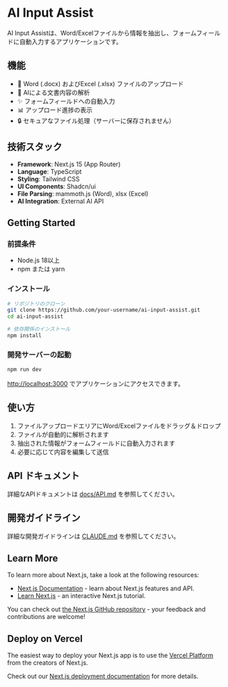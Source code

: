 # AI Input Assist

AI Input Assistは、Word/Excelファイルから情報を抽出し、フォームフィールドに自動入力するアプリケーションです。

## 機能

- 📄 Word (.docx) およびExcel (.xlsx) ファイルのアップロード
- 🤖 AIによる文書内容の解析
- ✨ フォームフィールドへの自動入力
- 📊 アップロード進捗の表示
- 🔒 セキュアなファイル処理（サーバーに保存されません）

## 技術スタック

- **Framework**: Next.js 15 (App Router)
- **Language**: TypeScript
- **Styling**: Tailwind CSS
- **UI Components**: Shadcn/ui
- **File Parsing**: mammoth.js (Word), xlsx (Excel)
- **AI Integration**: External AI API

## Getting Started

### 前提条件

- Node.js 18以上
- npm または yarn

### インストール

```bash
# リポジトリのクローン
git clone https://github.com/your-username/ai-input-assist.git
cd ai-input-assist

# 依存関係のインストール
npm install
```

### 開発サーバーの起動

```bash
npm run dev
```

[http://localhost:3000](http://localhost:3000) でアプリケーションにアクセスできます。

## 使い方

1. ファイルアップロードエリアにWord/Excelファイルをドラッグ＆ドロップ
2. ファイルが自動的に解析されます
3. 抽出された情報がフォームフィールドに自動入力されます
4. 必要に応じて内容を編集して送信

## API ドキュメント

詳細なAPIドキュメントは [docs/API.md](./docs/API.md) を参照してください。

## 開発ガイドライン

詳細な開発ガイドラインは [CLAUDE.md](./CLAUDE.md) を参照してください。

## Learn More

To learn more about Next.js, take a look at the following resources:

- [Next.js Documentation](https://nextjs.org/docs) - learn about Next.js features and API.
- [Learn Next.js](https://nextjs.org/learn) - an interactive Next.js tutorial.

You can check out [the Next.js GitHub repository](https://github.com/vercel/next.js) - your feedback and contributions are welcome!

## Deploy on Vercel

The easiest way to deploy your Next.js app is to use the [Vercel Platform](https://vercel.com/new?utm_medium=default-template&filter=next.js&utm_source=create-next-app&utm_campaign=create-next-app-readme) from the creators of Next.js.

Check out our [Next.js deployment documentation](https://nextjs.org/docs/app/building-your-application/deploying) for more details.
